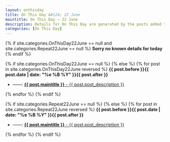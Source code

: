 ```yaml
---
layout: onthisday
title: On This Day &#124; 22 June
maintitle: On This Day — 22 June
description: Details for On This Day are genarated by the posts added to the website so the content is subject to changes/updates over time.
categories: [On This Day]
---
```


{% if site.categories.OnThisDay22June == null and site.categories.Repeat22June == null %}
<strong>Sorry no known details for today</strong>
{% endif %}

{% if site.categories.OnThisDay22June == null %}
{% else %}
{% for post in site.categories.OnThisDay22June reversed %}
<strong>{{ post.before }}{{ post.date | date: "%e %B %Y" }}{{ post.after }}</strong>
<ul>
<li> ——: <a href="{{ post.url }}"><strong>{{ post.maintitle }}</strong> - {{ post.post_description }}</a></li>
</ul>
{% endfor %}
{% endif %}

{% if site.categories.Repeat22June == null %}
{% else %}
{% for post in site.categories.Repeat22June reversed %}
<strong>{{ post.before }}{{ post.date | date: "%e %B %Y" }}{{ post.after }}</strong>
<ul>
<li> ——: <a href="{{ post.url }}"><strong>{{ post.maintitle }}</strong> - {{ post.post_description }}</a></li>
</ul>
{% endfor %}
{% endif %}
